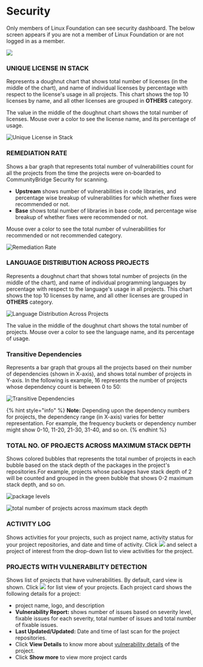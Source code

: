 # Security

Only members of Linux Foundation can see security dashboard. The below screen appears if you are not a member of Linux Foundation or are not logged in as a member.

![](https://gblobscdn.gitbook.com/assets%2F-LuGl2w4LzPpYJ8jx5ae%2F-M4DxV-QOC4R5AUyKqjH%2F-M4E-_ZX7IeYOANIbvbM%2Fsecuiry%20non-member%20view.png?alt=media&token=31a56b8b-0cfe-46d7-b52c-db8e5f4f3c1a)

### UNIQUE LICENSE IN STACK

Represents a doughnut chart that shows total number of licenses \(in the middle of the chart\), and name of individual licenses by percentage with respect to the license's usage in all projects. This chart shows the top 10 licenses by name, and all other licenses are grouped in **OTHERS** category.

The value in the middle of the doughnut chart shows the total number of licenses. Mouse over a color to see the license name, and its percentage of usage.

![Unique License in Stack](https://gblobscdn.gitbook.com/assets%2F-LuGl2w4LzPpYJ8jx5ae%2F-M4OO9DwMnM0dQcf0ssi%2F-M4ORsGH4n3u7K9svlbc%2Funique%20license%20in%20stack.png?alt=media&token=28743c19-6332-4909-bd06-64a97982b85c)

### REMEDIATION RATE

Shows a bar graph that represents total number of vulnerabilities count for all the projects from the time the projects were on-boarded to CommunityBridge Security for scanning.

* **Upstream** shows number of vulnerabilities in code libraries, and percentage wise breakup of vulnerabilities for which whether fixes were recommended or not.
* **Base** shows total number of libraries in base code, and percentage wise breakup of whether fixes were recommended or not.

Mouse over a color to see the total number of vulnerabilities for recommended or not recommended category.

![Remediation Rate](https://gblobscdn.gitbook.com/assets%2F-LuGl2w4LzPpYJ8jx5ae%2F-M4O_5m174YFCZi5nfNQ%2F-M4Of0Pz0MVGGFuAMjhT%2Fremediation%20rate.png?alt=media&token=a67ccf10-a497-4948-9699-838a40a7b910)

### LANGUAGE DISTRIBUTION ACROSS PROJECTS

Represents a doughnut chart that shows total number of projects \(in the middle of the chart\), and name of individual programming languages by percentage with respect to the language's usage in all projects. This chart shows the top 10 licenses by name, and all other licenses are grouped in **OTHERS** category.

![Language Distribution Across Projects](https://gblobscdn.gitbook.com/assets%2F-LuGl2w4LzPpYJ8jx5ae%2F-M4O_5m174YFCZi5nfNQ%2F-M4OhTEGbM_Ov-s4vxiV%2Flanguage%20distribution%20across%20projects.png?alt=media&token=8a71833a-f272-4154-8240-6eaff41299f5)

The value in the middle of the doughnut chart shows the total number of projects. Mouse over a color to see the language name, and its percentage of usage.

### Transitive Dependencies

Represents a bar graph that groups all the projects based on their number of dependencies \(shown in X-axis\), and shows total number of projects in Y-axis. In the following is example, 16 represents the number of projects whose dependency count is between 0 to 50:

![Transitive Dependencies](https://gblobscdn.gitbook.com/assets%2F-LuGl2w4LzPpYJ8jx5ae%2F-M4OVPboTRaYLtTdIdZU%2F-M4OYHvsjkv9fu_htHtq%2Ftransitive%20dependencies.png?alt=media&token=642266af-e2e6-4582-9904-c42a16793b80)

{% hint style="info" %}
**Note:** Depending upon the dependency numbers for projects, the dependency range \(in X-axis\) varies for better representation. For example, the frequency buckets or dependency number might show 0-10, 11-20, 21-30, 31-40, and so on.
{% endhint %}

### TOTAL NO. OF PROJECTS ACROSS MAXIMUM STACK DEPTH

Shows colored bubbles that represents the total number of projects in each bubble based on the stack depth of the packages in the project's repositories.For example, projects whose packages have stack depth of 2 will be counted and grouped in the green bubble that shows 0-2 maximum stack depth, and so on.

![package levels](https://gblobscdn.gitbook.com/assets%2F-LuGl2w4LzPpYJ8jx5ae%2F-M4OidvKHjvDlmNs2RpF%2F-M4OxXOgsYW6NAv38QEl%2Fpackage%20levels.png?alt=media&token=b4c10175-f6d4-444c-a13a-1886d323acd0)

![total number of projects across maximum stack depth](https://gblobscdn.gitbook.com/assets%2F-LuGl2w4LzPpYJ8jx5ae%2F-M4OidvKHjvDlmNs2RpF%2F-M4OyXlo4I0e-XMX84cG%2Ftotal%20number%20of%20projects%20across%20maximum%20stack%20depth.png?alt=media&token=174f121e-8d1f-4ce7-92e4-f4cab42fe4c8)

### ACTIVITY LOG

Shows activities for your projects, such as project name, activity status for your project repositories, and date and time of activity. Click ![](https://firebasestorage.googleapis.com/v0/b/gitbook-28427.appspot.com/o/assets%2F-LuGl2w4LzPpYJ8jx5ae%2F-M3oihXxduPrX3NHZkqL%2F-M3ontG_VuUDGoBmGW2x%2Fall%20projects%20button.png?alt=media&token=08937bbb-648f-4102-a519-c83e7f9866e4) and select a project of interest from the drop-down list to view activities for the project.

### PROJECTS WITH VULNERABILITY DETECTION

Shows list of projects that have vulnerabilities. By default, card view is shown. Click ![](https://firebasestorage.googleapis.com/v0/b/gitbook-28427.appspot.com/o/assets%2F-LuGl2w4LzPpYJ8jx5ae%2F-M3osOFppq0ebnkHwNMw%2F-M3otI3kSNulwXtaWgh2%2Ftoggle%20list%20view%20button.png?alt=media&token=3cb00a10-83aa-4426-8f2e-b46e8f81364d) for list view of your projects. Each project card shows the following details for a project:

* project name, logo, and description
* **Vulnerability Report:** shows number of issues based on severity level, fixable issues for each severity, total number of issues and total number of fixable issues.
* **Last Updated/Updated:** Date and time of last scan for the project repositories.
* Click **View Details** to know more about [vulnerability details](https://docs.linuxfoundation.org/community-bridge/projects#security) of the project.
* Click **Show more** to view more project cards

​

